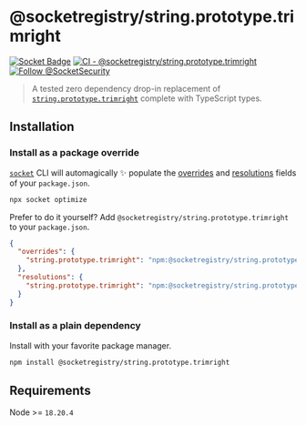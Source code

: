 # @socketregistry/string.prototype.trimright

[![Socket Badge](https://socket.dev/api/badge/npm/package/@socketregistry/string.prototype.trimright)](https://socket.dev/npm/package/@socketregistry/string.prototype.trimright)
[![CI - @socketregistry/string.prototype.trimright](https://github.com/SocketDev/socket-registry-js/actions/workflows/test.yml/badge.svg)](https://github.com/SocketDev/socket-registry-js/actions/workflows/test.yml)
[![Follow @SocketSecurity](https://img.shields.io/twitter/follow/SocketSecurity?style=social)](https://twitter.com/SocketSecurity)

> A tested zero dependency drop-in replacement of
> [`string.prototype.trimright`](https://socket.dev/npm/package/string.prototype.trimright)
> complete with TypeScript types.

## Installation

### Install as a package override

[`socket`](https://socket.dev/npm/package/socket) CLI will automagically
:sparkles: populate the
[overrides](https://docs.npmjs.com/cli/v9/configuring-npm/package-json#overrides)
and [resolutions](https://yarnpkg.com/configuration/manifest#resolutions) fields
of your `package.json`.

```sh
npx socket optimize
```

Prefer to do it yourself? Add `@socketregistry/string.prototype.trimright` to
your `package.json`.

```json
{
  "overrides": {
    "string.prototype.trimright": "npm:@socketregistry/string.prototype.trimright@^1"
  },
  "resolutions": {
    "string.prototype.trimright": "npm:@socketregistry/string.prototype.trimright@^1"
  }
}
```

### Install as a plain dependency

Install with your favorite package manager.

```sh
npm install @socketregistry/string.prototype.trimright
```

## Requirements

Node >= `18.20.4`
